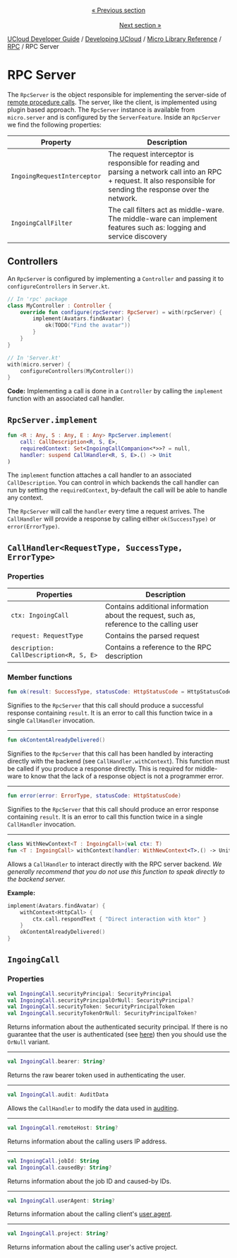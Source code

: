 <p align='center'>
<a href='/docs/developer-guide/development/micro/rpc/rpc_client.md'>« Previous section</a>
&nbsp;&nbsp;&nbsp;&nbsp;&nbsp;&nbsp;&nbsp;&nbsp;&nbsp;&nbsp;&nbsp;&nbsp;&nbsp;&nbsp;&nbsp;&nbsp;&nbsp;&nbsp;&nbsp;&nbsp;&nbsp;&nbsp;&nbsp;&nbsp;&nbsp;&nbsp;&nbsp;&nbsp;&nbsp;&nbsp;&nbsp;&nbsp;&nbsp;&nbsp;&nbsp;&nbsp;&nbsp;&nbsp;&nbsp;&nbsp;&nbsp;&nbsp;&nbsp;&nbsp;&nbsp;&nbsp;&nbsp;&nbsp;&nbsp;&nbsp;&nbsp;&nbsp;&nbsp;&nbsp;&nbsp;&nbsp;&nbsp;&nbsp;&nbsp;&nbsp;&nbsp;&nbsp;&nbsp;&nbsp;&nbsp;&nbsp;&nbsp;&nbsp;&nbsp;&nbsp;&nbsp;&nbsp;&nbsp;&nbsp;&nbsp;&nbsp;&nbsp;&nbsp;&nbsp;&nbsp;&nbsp;&nbsp;&nbsp;&nbsp;&nbsp;&nbsp;&nbsp;&nbsp;&nbsp;&nbsp;&nbsp;&nbsp;&nbsp;&nbsp;&nbsp;&nbsp;&nbsp;&nbsp;&nbsp;&nbsp;&nbsp;&nbsp;&nbsp;&nbsp;&nbsp;&nbsp;&nbsp;&nbsp;&nbsp;&nbsp;&nbsp;&nbsp;&nbsp;&nbsp;&nbsp;&nbsp;&nbsp;&nbsp;&nbsp;&nbsp;&nbsp;&nbsp;&nbsp;&nbsp;&nbsp;&nbsp;&nbsp;&nbsp;&nbsp;&nbsp;&nbsp;&nbsp;&nbsp;&nbsp;&nbsp;&nbsp;&nbsp;&nbsp;&nbsp;&nbsp;&nbsp;&nbsp;&nbsp;&nbsp;&nbsp;&nbsp;&nbsp;&nbsp;&nbsp;&nbsp;&nbsp;&nbsp;&nbsp;<a href='/docs/developer-guide/development/micro/rpc/rpc_audit.md'>Next section »</a>
</p>


[UCloud Developer Guide](/docs/developer-guide/README.md) / [Developing UCloud](/docs/developer-guide/development/README.md) / [Micro Library Reference](/docs/developer-guide/development/micro/README.md) / [RPC](/docs/developer-guide/development/micro/rpc/README.md) / RPC Server
# RPC Server

The `RpcServer` is the object responsible for implementing the server-side of [remote procedure calls](./rpc.md).
The server, like the client, is implemented using plugin based approach. The `RpcServer` instance is available from
`micro.server` and is configured by the `ServerFeature`. Inside an `RpcServer` we find the following
properties:

| Property | Description |
|----------|-------------|
| `IngoingRequestInterceptor` | The request interceptor is responsible for reading and parsing a network call into an RPC + request. It also responsible for sending the response over the network. | 
| `IngoingCallFilter` | The call filters act as middle-ware. The middle-ware can implement features such as: logging and service discovery |

## Controllers

An `RpcServer` is configured by implementing a `Controller` and passing it to `configureControllers` in `Server.kt`.

```kotlin
// In 'rpc' package
class MyController : Controller {
    override fun configure(rpcServer: RpcServer) = with(rpcServer) {
        implement(Avatars.findAvatar) {
            ok(TODO("Find the avatar"))
        }
    }
}

// In 'Server.kt'
with(micro.server) {
    configureControllers(MyController())
}
```

__Code:__ Implementing a call is done in a `Controller` by calling the `implement` function with an associated call
handler.

## `RpcServer.implement`

```kotlin
fun <R : Any, S : Any, E : Any> RpcServer.implement(
    call: CallDescription<R, S, E>,
    requiredContext: Set<IngoingCallCompanion<*>>? = null,
    handler: suspend CallHandler<R, S, E>.() -> Unit
)
```

The `implement` function attaches a call handler to an associated `CallDescription`. You can control in which backends
the call handler can run by setting the `requiredContext`, by-default the call will be able to handle any context.

The `RpcServer` will call the `handler` every time a request arrives. The `CallHandler` will provide a response by
calling either `ok(SuccessType)` or `error(ErrorType)`.

## `CallHandler<RequestType, SuccessType, ErrorType>`

### Properties

| Properties | Description |
|------------|-------------|
| `ctx: IngoingCall` | Contains additional information about the request, such as, reference to the calling user |
| `request: RequestType` | Contains the parsed request |
| `description: CallDescription<R, S, E>` | Contains a reference to the RPC description |

### Member functions

```kotlin
fun ok(result: SuccessType, statusCode: HttpStatusCode = HttpStatusCode.OK)
```

Signifies to the `RpcServer` that this call should produce a successful response containing `result`. It is an error
to call this function twice in a single `CallHandler` invocation.

---

```kotlin
fun okContentAlreadyDelivered()
```

Signifies to the `RpcServer` that this call has been handled by interacting directly with the backend 
(see `CallHandler.withContext`). This function must be called if you produce a response directly. This is required for
middle-ware to know that the lack of a response object is not a programmer error.

---

```kotlin
fun error(error: ErrorType, statusCode: HttpStatusCode)
```

Signifies to the `RpcServer` that this call should produce an error response containing `result`. It is an error
to call this function twice in a single `CallHandler` invocation.

---

```kotlin
class WithNewContext<T : IngoingCall>(val ctx: T)
fun <T : IngoingCall> withContext(handler: WithNewContext<T>.() -> Unit)
```

Allows a `CallHandler` to interact directly with the RPC server backend. _We generally recommend that you do not use
this function to speak directly to the backend server._

__Example:__ 

```kotlin
implement(Avatars.findAvatar) {
    withContext<HttpCall> { 
        ctx.call.respondText { "Direct interaction with ktor" }
    }
    okContentAlreadyDelivered()
}
```

## `IngoingCall`

### Properties

```kotlin
val IngoingCall.securityPrincipal: SecurityPrincipal
val IngoingCall.securityPrincipalOrNull: SecurityPrincipal?
val IngoingCall.securityToken: SecurityPrincipalToken
val IngoingCall.securityTokenOrNull: SecurityPrincipalToken?
```

Returns information about the authenticated security principal. If there is no guarantee that the user is authenticated
(see [here](./rpc_auth.md)) then you should use the `OrNull` variant.

---

```kotlin
val IngoingCall.bearer: String?
```

Returns the raw bearer token used in authenticating the user.

---

```kotlin
val IngoingCall.audit: AuditData
```

Allows the `CallHandler` to modify the data used in [auditing](./rpc_audit.md).

---

```kotlin
val IngoingCall.remoteHost: String?
```

Returns information about the calling users IP address.

---

```kotlin
val IngoingCall.jobId: String
val IngoingCall.causedBy: String?
```

Returns information about the job ID and caused-by IDs.

---

```kotlin
val IngoingCall.userAgent: String?
```

Returns information about the calling client's [user agent](https://developer.mozilla.org/en-US/docs/Web/HTTP/Headers/User-Agent).

---

```kotlin
val IngoingCall.project: String?
```

Returns information about the calling user's active project.
